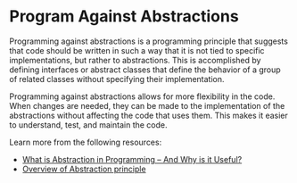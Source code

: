 # Program Against Abstractions

Programming against abstractions is a programming principle that suggests that code should be written in such a way that it is not tied to specific implementations, but rather to abstractions. This is accomplished by defining interfaces or abstract classes that define the behavior of a group of related classes without specifying their implementation.

Programming against abstractions allows for more flexibility in the code. When changes are needed, they can be made to the implementation of the abstractions without affecting the code that uses them. This makes it easier to understand, test, and maintain the code.

Learn more from the following resources:

- [What is Abstraction in Programming – And Why is it Useful?](https://www.freecodecamp.org/news/what-is-abstraction-in-programming/)
- [Overview of Abstraction principle](https://en.wikipedia.org/wiki/Abstraction_principle_(computer_programming))
